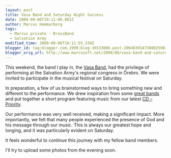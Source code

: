 ```yaml
---
layout: post
title: Vasa Band and Saturday Night Success
date: 2009-09-06T19:11:00.001Z
author: Marcus Hammarberg
tags:
  - Marcus private - BrassBand
  - Salvation Army
modified_time: 2009-09-06T19:11:55.338Z
blogger_id: tag:blogger.com,1999:blog-36533086.post-2004630147388025983
blogger_orig_url: http://www.marcusoft.net/2009/09/vasa-band-and-saturday-night-success.html
---
```


This weekend, the band I play in, the [Vasa Band](http://www.vasaband.se), had the privilege of performing at the Salvation Army's regional congress in Örebro. We were invited to participate in the musical festival on Saturday.

In preparation, a few of us brainstormed ways to bring something new and different to the performance. We drew inspiration from some [great bands](http://www.blackdykeband.co.uk) and put together a short program featuring music from our latest [CD – Priority](http://www.vasaband.se/index.php?id=6).

Our performance was very well received, making a significant impact. More importantly, we felt that many people experienced the presence of God and his message through our music. This is always our greatest hope and longing, and it was particularly evident on Saturday.

It feels wonderful to continue this journey with my fellow band members.

I'll try to upload some photos from the evening soon.

